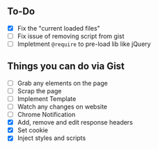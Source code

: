 ## To-Do
- [x] Fix the "current loaded files"
- [ ] Fix issue of removing script from gist
- [ ] Impletment `@require` to pre-load lib like jQuery

## Things you can do via Gist
- [ ] Grab any elements on the page
- [ ] Scrap the page
- [ ] Implement Template
- [ ] Watch any changes on website
- [ ] Chrome Notification
- [x] Add, remove and edit response headers
- [x] Set cookie
- [x] Inject styles and scripts
